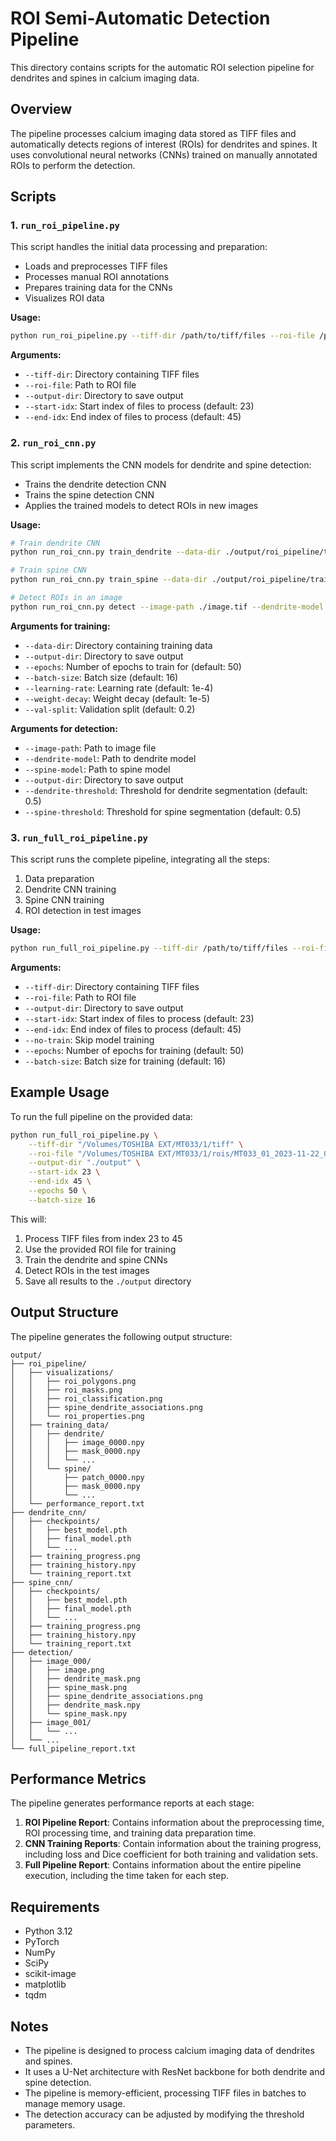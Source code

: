 # ROI Semi-Automatic Detection Pipeline

This directory contains scripts for the automatic ROI selection pipeline for dendrites and spines in calcium imaging data.

## Overview

The pipeline processes calcium imaging data stored as TIFF files and automatically detects regions of interest (ROIs) for dendrites and spines. It uses convolutional neural networks (CNNs) trained on manually annotated ROIs to perform the detection.

## Scripts

### 1. `run_roi_pipeline.py`

This script handles the initial data processing and preparation:

- Loads and preprocesses TIFF files
- Processes manual ROI annotations
- Prepares training data for the CNNs
- Visualizes ROI data

**Usage:**
```bash
python run_roi_pipeline.py --tiff-dir /path/to/tiff/files --roi-file /path/to/roi/file --output-dir ./output
```

**Arguments:**
- `--tiff-dir`: Directory containing TIFF files
- `--roi-file`: Path to ROI file
- `--output-dir`: Directory to save output
- `--start-idx`: Start index of files to process (default: 23)
- `--end-idx`: End index of files to process (default: 45)

### 2. `run_roi_cnn.py`

This script implements the CNN models for dendrite and spine detection:

- Trains the dendrite detection CNN
- Trains the spine detection CNN
- Applies the trained models to detect ROIs in new images

**Usage:**
```bash
# Train dendrite CNN
python run_roi_cnn.py train_dendrite --data-dir ./output/roi_pipeline/training_data/dendrite --output-dir ./output/dendrite_cnn

# Train spine CNN
python run_roi_cnn.py train_spine --data-dir ./output/roi_pipeline/training_data/spine --output-dir ./output/spine_cnn

# Detect ROIs in an image
python run_roi_cnn.py detect --image-path ./image.tif --dendrite-model ./output/dendrite_cnn/checkpoints/best_model.pth --spine-model ./output/spine_cnn/checkpoints/best_model.pth --output-dir ./output/detection
```

**Arguments for training:**
- `--data-dir`: Directory containing training data
- `--output-dir`: Directory to save output
- `--epochs`: Number of epochs to train for (default: 50)
- `--batch-size`: Batch size (default: 16)
- `--learning-rate`: Learning rate (default: 1e-4)
- `--weight-decay`: Weight decay (default: 1e-5)
- `--val-split`: Validation split (default: 0.2)

**Arguments for detection:**
- `--image-path`: Path to image file
- `--dendrite-model`: Path to dendrite model
- `--spine-model`: Path to spine model
- `--output-dir`: Directory to save output
- `--dendrite-threshold`: Threshold for dendrite segmentation (default: 0.5)
- `--spine-threshold`: Threshold for spine segmentation (default: 0.5)

### 3. `run_full_roi_pipeline.py`

This script runs the complete pipeline, integrating all the steps:

1. Data preparation
2. Dendrite CNN training
3. Spine CNN training
4. ROI detection in test images

**Usage:**
```bash
python run_full_roi_pipeline.py --tiff-dir /path/to/tiff/files --roi-file /path/to/roi/file --output-dir ./output
```

**Arguments:**
- `--tiff-dir`: Directory containing TIFF files
- `--roi-file`: Path to ROI file
- `--output-dir`: Directory to save output
- `--start-idx`: Start index of files to process (default: 23)
- `--end-idx`: End index of files to process (default: 45)
- `--no-train`: Skip model training
- `--epochs`: Number of epochs for training (default: 50)
- `--batch-size`: Batch size for training (default: 16)

## Example Usage

To run the full pipeline on the provided data:

```bash
python run_full_roi_pipeline.py \
    --tiff-dir "/Volumes/TOSHIBA EXT/MT033/1/tiff" \
    --roi-file "/Volumes/TOSHIBA EXT/MT033/1/rois/MT033_01_2023-11-22_00001_00011_Turboreg.roi" \
    --output-dir "./output" \
    --start-idx 23 \
    --end-idx 45 \
    --epochs 50 \
    --batch-size 16
```

This will:
1. Process TIFF files from index 23 to 45
2. Use the provided ROI file for training
3. Train the dendrite and spine CNNs
4. Detect ROIs in the test images
5. Save all results to the `./output` directory

## Output Structure

The pipeline generates the following output structure:

```
output/
├── roi_pipeline/
│   ├── visualizations/
│   │   ├── roi_polygons.png
│   │   ├── roi_masks.png
│   │   ├── roi_classification.png
│   │   ├── spine_dendrite_associations.png
│   │   └── roi_properties.png
│   ├── training_data/
│   │   ├── dendrite/
│   │   │   ├── image_0000.npy
│   │   │   ├── mask_0000.npy
│   │   │   └── ...
│   │   └── spine/
│   │       ├── patch_0000.npy
│   │       ├── mask_0000.npy
│   │       └── ...
│   └── performance_report.txt
├── dendrite_cnn/
│   ├── checkpoints/
│   │   ├── best_model.pth
│   │   ├── final_model.pth
│   │   └── ...
│   ├── training_progress.png
│   ├── training_history.npy
│   └── training_report.txt
├── spine_cnn/
│   ├── checkpoints/
│   │   ├── best_model.pth
│   │   ├── final_model.pth
│   │   └── ...
│   ├── training_progress.png
│   ├── training_history.npy
│   └── training_report.txt
├── detection/
│   ├── image_000/
│   │   ├── image.png
│   │   ├── dendrite_mask.png
│   │   ├── spine_mask.png
│   │   ├── spine_dendrite_associations.png
│   │   ├── dendrite_mask.npy
│   │   └── spine_mask.npy
│   ├── image_001/
│   │   └── ...
│   └── ...
└── full_pipeline_report.txt
```

## Performance Metrics

The pipeline generates performance reports at each stage:

1. **ROI Pipeline Report**: Contains information about the preprocessing time, ROI processing time, and training data preparation time.
2. **CNN Training Reports**: Contain information about the training progress, including loss and Dice coefficient for both training and validation sets.
3. **Full Pipeline Report**: Contains information about the entire pipeline execution, including the time taken for each step.

## Requirements

- Python 3.12
- PyTorch
- NumPy
- SciPy
- scikit-image
- matplotlib
- tqdm

## Notes

- The pipeline is designed to process calcium imaging data of dendrites and spines.
- It uses a U-Net architecture with ResNet backbone for both dendrite and spine detection.
- The pipeline is memory-efficient, processing TIFF files in batches to manage memory usage.
- The detection accuracy can be adjusted by modifying the threshold parameters.
